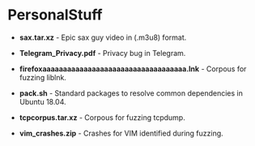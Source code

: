 # PersonalStuff

* <b>sax.tar.xz</b> - Epic sax guy video in (.m3u8) format.

* <b>Telegram_Privacy.pdf</b> - Privacy bug in Telegram.

* <b>firefoxaaaaaaaaaaaaaaaaaaaaaaaaaaaaaaaaaaa.lnk</b> - Corpous for fuzzing liblnk.

* <b>pack.sh</b> - Standard packages to resolve common dependencies in Ubuntu 18.04.

* <b>tcpcorpus.tar.xz</b> - Corpous for fuzzing tcpdump.

* <b>vim_crashes.zip</b> - Crashes for VIM identified during fuzzing.
